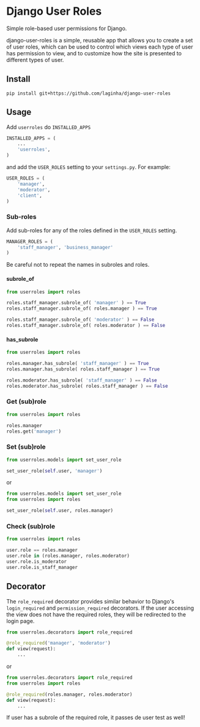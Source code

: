 Django User Roles
=================

Simple role-based user permissions for Django.

django-user-roles is a simple, reusable app that allows you to create a set of user roles, which can be used to control which views each type of user has permission to view, and to customize how the site is presented to different types of user.

<!--
User roles can also be associated with differing profile classes, allowing you to store different types of user information for different user types.
-->

## Install

    pip install git+https://github.com/laginha/django-user-roles


## Usage

Add `userroles` do `INSTALLED_APPS`

```python
INSTALLED_APPS = (
    ...
    'userroles',
)
```

and add the `USER_ROLES` setting to your `settings.py`. For example:

```python
USER_ROLES = (
    'manager',
    'moderator',
    'client',
)
```

### Sub-roles

Add sub-roles for any of the roles defined in the `USER_ROLES` setting.

```python
MANAGER_ROLES = (
    'staff_manager', 'business_manager'
)
```

Be careful not to repeat the names in subroles and roles.

#### subrole_of

```python
from userroles import roles

roles.staff_manager.subrole_of( 'manager' ) == True
roles.staff_manager.subrole_of( roles.manager ) == True

roles.staff_manager.subrole_of( 'moderator' ) == False
roles.staff_manager.subrole_of( roles.moderator ) == False

```

#### has_subrole

```python
from userroles import roles

roles.manager.has_subrole( 'staff_manager' ) == True
roles.manager.has_subrole( roles.staff_manager ) == True

roles.moderator.has_subrole( 'staff_manager' ) == False
roles.moderator.has_subrole( roles.staff_manager ) == False
```


### Get (sub)role

```python
from userroles import roles

roles.manager
roles.get('manager')
```

### Set (sub)role

```python
from userroles.models import set_user_role

set_user_role(self.user, 'manager')
```

or

```python
from userroles.models import set_user_role
from userroles import roles

set_user_role(self.user, roles.manager)
```

### Check (sub)role

```python
from userroles import roles

user.role == roles.manager
user.role in (roles.manager, roles.moderator)
user.role.is_moderator
user.role.is_staff_manager
```


## Decorator

The `role_required` decorator provides similar behavior to Django's `login_required` and `permission_required` decorators.  If the user accessing the view does not have the required roles, they will be redirected to the login page.

```python
from userroles.decorators import role_required

@role_required('manager', 'moderator')
def view(request):
    ...
```

or

```python
from userroles.decorators import role_required
from userroles import roles

@role_required(roles.manager, roles.moderator)
def view(request):
    ...
```

If user has a subrole of the required role, it passes de user test as well!
